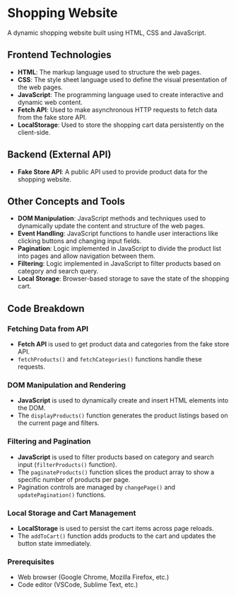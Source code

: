 # Shopping Website

A dynamic shopping website built using HTML, CSS and JavaScript.

## Frontend Technologies

- **HTML**: The markup language used to structure the web pages.
- **CSS**: The style sheet language used to define the visual presentation of the web pages.
- **JavaScript**: The programming language used to create interactive and dynamic web content.
- **Fetch API**: Used to make asynchronous HTTP requests to fetch data from the fake store API.
- **LocalStorage**: Used to store the shopping cart data persistently on the client-side.

## Backend (External API)

- **Fake Store API**: A public API used to provide product data for the shopping website.

## Other Concepts and Tools

- **DOM Manipulation**: JavaScript methods and techniques used to dynamically update the content and structure of the web pages.
- **Event Handling**: JavaScript functions to handle user interactions like clicking buttons and changing input fields.
- **Pagination**: Logic implemented in JavaScript to divide the product list into pages and allow navigation between them.
- **Filtering**: Logic implemented in JavaScript to filter products based on category and search query.
- **Local Storage**: Browser-based storage to save the state of the shopping cart.

## Code Breakdown

### Fetching Data from API

- **Fetch API** is used to get product data and categories from the fake store API.
- `fetchProducts()` and `fetchCategories()` functions handle these requests.

### DOM Manipulation and Rendering

- **JavaScript** is used to dynamically create and insert HTML elements into the DOM.
- The `displayProducts()` function generates the product listings based on the current page and filters.

### Filtering and Pagination

- **JavaScript** is used to filter products based on category and search input (`filterProducts()` function).
- The `paginateProducts()` function slices the product array to show a specific number of products per page.
- Pagination controls are managed by `changePage()` and `updatePagination()` functions.

### Local Storage and Cart Management

- **LocalStorage** is used to persist the cart items across page reloads.
- The `addToCart()` function adds products to the cart and updates the button state immediately.

### Prerequisites

- Web browser (Google Chrome, Mozilla Firefox, etc.)
- Code editor (VSCode, Sublime Text, etc.)
